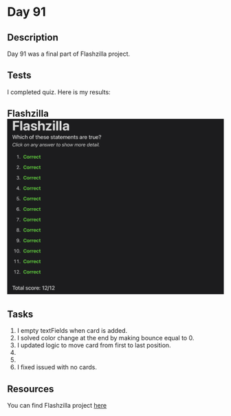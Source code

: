 # Day 91

## Description

Day 91 was a final part of Flashzilla project.

## Tests

I completed quiz.
Here is my results:

**Flashzilla**
![Flashzilla tests result](/Resources/Day_91/Results/Flashzilla.png)
------

## Tasks

1. I empty textFields when card is added.
2. I solved color change at the end by making bounce equal to 0.
3. I updated logic to move card from first to last position.
4.
5. 
6. I fixed issued with no cards.

## Resources

You can find Flashzilla project [here](/Sources/Flashzilla/)